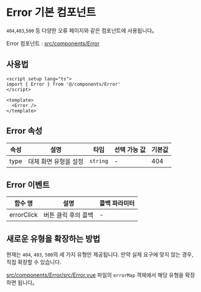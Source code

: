 # Error 기본 컴포넌트

`404`,`403`,`500` 등 다양한 오류 페이지와 같은 컴포넌트에 사용됩니다。

Error 컴포넌트 : [src/components/Error](https://github.com/web2-solution/web2-vue-framework/tree/demo/src/components/Error) 

## 사용법

```vue
<script setup lang="ts">
import { Error } from '@/components/Error'
</script>

<template>
  <Error />
</template>

```

## Error 속성

| 속성 | 설명 | 타입 | 선택 가능 값 | 기본값 |
| ---- | ---- | ---- | ---- | ---- |
| type | 대체 화면 유형을 설정 | `string` | - | 404 |

## Error 이벤트

| 함수 명 | 설명 | 콜백 파라미터 |
| ---- | ---- | ---- |
| errorClick | 버튼 클릭 후의 콜백 | - |

## 새로운 유형을 확장하는 방법

현재는 `404`, `403`, `500`의 세 가지 유형만 제공됩니다. 만약 실제 요구에 맞지 않는 경우, 직접 확장할 수 있습니다.

[src/components/Error/src/Error.vue](https://github.com/web2-solution/web2-vue-framework/blob/demo/src/components/Error/src/Error.vue) 파일의 `errorMap` 객체에서 해당 유형을 확장하면 됩니다。
